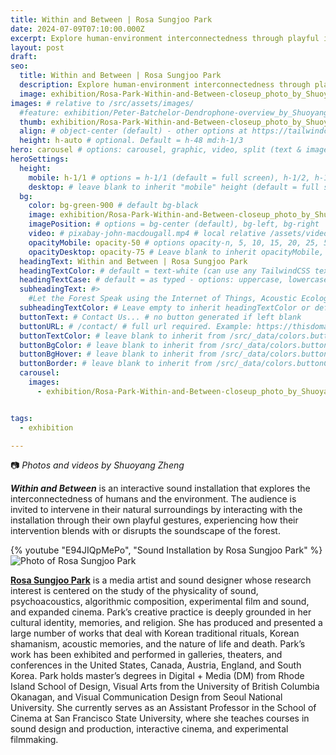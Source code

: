 ```yaml
---
title: Within and Between | Rosa Sungjoo Park
date: 2024-07-09T07:10:00.000Z
excerpt: Explore human-environment interconnectedness through playful interaction.
layout: post
draft:
seo:
  title: Within and Between | Rosa Sungjoo Park
  description: Explore human-environment interconnectedness through playful interaction.
  image: exhibition/Rosa-Park-Within-and-Between-closeup_photo_by_Shuoyang_Zheng.jpg
images: # relative to /src/assets/images/
  #feature: exhibition/Peter-Batchelor-Dendrophone-overview_by_Shuoyang_Zheng.jpg
  thumb: exhibition/Rosa-Park-Within-and-Between-closeup_photo_by_Shuoyang_Zheng.jpg
  align: # object-center (default) - other options at https://tailwindcss.com/docs/object-position
  height: h-auto # optional. Default = h-48 md:h-1/3
hero: carousel # options: carousel, graphic, video, split (text & image)
heroSettings:
  height:
    mobile: h-1/1 # options = h-1/1 (default = full screen), h-1/2, h-1/3, h-3/4, h-9/10, h-48 (12rem, 192px), h-56 (14rem, 224px), h-64 (16rem, 256px)
    desktop: # leave blank to inherit "mobile" height (default = full screen)
  bg:
    color: bg-green-900 # default bg-black
    image: exhibition/Rosa-Park-Within-and-Between-closeup_photo_by_Shuoyang_Zheng.jpg # relative to /assets/images/
    imagePosition: # options = bg-center (default), bg-left, bg-right
    video: # pixabay-john-macdougall.mp4 # local relative /assets/video/, or full https://... if remote?
    opacityMobile: opacity-50 # options opacity-n, 5, 10, 15, 20, 25, 50, 75, 100 (default)
    opacityDesktop: opacity-75 # Leave blank to inherit opacityMobile, use same options as opacityMobile
  headingText: Within and Between | Rosa Sungjoo Park
  headingTextColor: # default = text-white (can use any TailwindCSS text-[color]-[xxx])
  headingTextCase: # default = as typed - options: uppercase, lowercase, capitalize
  subheadingText: #>
    #Let the Forest Speak using the Internet of Things, Acoustic Ecology and Creative AI<br /><span style="color:grey">AHRC-funded project (2023-25) : AH/X011585/1</span>
  subheadingTextColor: # Leave empty to inherit headingTextColor or default (text-white) or use any text-[color]-[xxx]
  buttonText: # Contact Us... # no button generated if left blank
  buttonURL: # /contact/ # full url required. Example: https://thisdomain.com/somepage/
  buttonTextColor: # leave blank to inherit from /src/_data/colors.buttonCustom or buttonDefault
  buttonBgColor: # leave blank to inherit from /src/_data/colors.buttonCustom.bg or buttonDefault.bg
  buttonBgHover: # leave blank to inherit from /src/_data/colors.buttonCustom.bgHover or buttonDefault.bgHover
  buttonBorder: # leave blank to inherit from /src/_data/colors.buttonCustom.border or buttonDefault.border
  carousel:
    images:
      - exhibition/Rosa-Park-Within-and-Between-closeup_photo_by_Shuoyang_Zheng.jpg


tags:
  - exhibition

---
```


:camera: *Photos and videos by Shuoyang Zheng*

***Within and Between*** is an interactive sound installation that explores the interconnectedness of humans and the environment. The audience is invited to intervene in their natural surroundings by interacting with the installation through their own playful gestures, experiencing how their intervention blends with or disrupts the soundscape of the forest.

<div class="mt-4 mb-4">
{% youtube "E94JIQpMePo", "Sound Installation by Rosa Sungjoo Park" %}
</div>

<div class="bg-gray-200 p-4 mt-4 mb-4">

<img class="h-48 rounded-full mt-2 mr-2 float-left " src="/assets/images/authors/rosa-sungjoo-park.jpg" alt="Photo of Rosa Sungjoo Park">

[**Rosa Sungjoo Park**](/2024/05/26/meet-the-artists-rosa-sungjoo-park/) is a media artist and sound designer whose research interest is centered on the study of the physicality of sound, psychoacoustics, algorithmic composition, experimental film and sound, and expanded cinema. Park’s creative practice is deeply grounded in her cultural identity, memories, and religion. She has produced and presented a large number of works that deal with Korean traditional rituals, Korean shamanism, acoustic memories, and the nature of life and death. Park’s work has been exhibited and performed in galleries, theaters, and conferences in the United States, Canada, Austria, England, and South Korea. Park holds master’s degrees in Digital + Media (DM) from Rhode Island School of Design, Visual Arts from the University of British Columbia Okanagan, and Visual Communication Design from Seoul National University. She currently serves as an Assistant Professor in the School of Cinema at San Francisco State University, where she teaches courses in sound design and production, interactive cinema, and experimental filmmaking.

</div>







